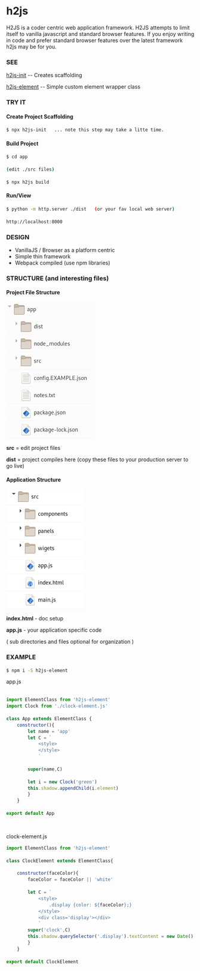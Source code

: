 # h2js
H2JS is a coder centric web application framework.  H2JS attempts to limit itself to vanilla javascript and standard browser features.  If you enjoy writing in code and prefer standard browser features over the latest framework h2js may be for you. 

### SEE
[h2js-init](https://github.com/technomada/h2js-init) -- Creates scaffolding

[h2js-element](https://github.com/technomada/h2js-element) -- Simple custom element wrapper class


### TRY IT

#### Create Project Scaffolding
```sh
$ npx h2js-init   ... note this step may take a litte time.
```


#### Build Project
```sh
$ cd app

(edit ./src files)

$ npx h2js build
```

#### Run/View
```sh
$ python -m http.server ./dist   (or your fav local web server)

http://localhost:8000
```


### DESIGN
- VanillaJS / Browser as a platform centric
- Simple thin framework
- Webpack compiled (use npm libraries)


### STRUCTURE (and interesting files)

#### Project File Structure
![File Structure 1](media/files-set-1.png)

**src** = edit project files

**dist** = project compiles here (copy these files to your production server to go live)

#### Application Structure
![File Structure 2](media/files-set-2.png)

**index.html** - doc setup

**app.js** - your application specific code

( sub directories and files optional for organization )


### EXAMPLE
```sh
$ npm i -S h2js-element
```

app.js
```js

import ElementClass from 'h2js-element'
import Clock from './clock-element.js'

class App extends ElementClass {
	constructor(){
		let name = 'app'
		let C = `
			<style>
			</style>
			`

		super(name,C)
		
		let i = new Clock('green')
		this.shadow.appendChild(i.element)	
		}
	}

export default App
```
&nbsp;



clock-element.js
```js
import ElementClass from 'h2js-element'

class ClockElement extends ElementClass{

	constructor(faceColor){
		faceColor = faceColor || 'white'
	
		let C = `
			<style>
				.display {color: ${faceColor};}
			</style>
			<div class='display'></div>
			`
		super('clock',C)
		this.shadow.querySelector('.display').textContent = new Date()
		}
	}

export default ClockElement
```


